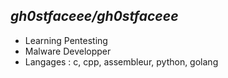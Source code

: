 *gh0stfaceee/gh0stfaceee* 
---

- Learning Pentesting
- Malware Developper
- Langages : c, cpp, assembleur, python, golang


